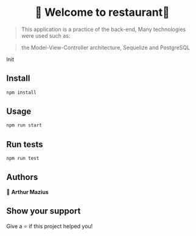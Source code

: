 <h1 align="center">👋 Welcome to restaurant👋</h1>

> This application is a practice of the back-end,
Many technologies were used such as:

>the Model-View-Controller architecture,
Sequelize and PostgreSQL

Init

## Install

```sh
npm install
```

## Usage

```sh
npm run start
```

## Run tests

```sh
npm run test
```


## Authors

👤 **Arthur Mazius**


## Show your support

Give a ⭐️ if this project helped you!
